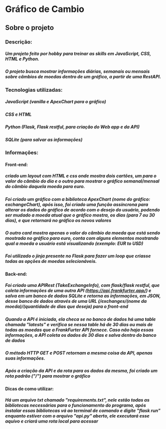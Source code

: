 # Gráfico de Cambio

## Sobre o projeto
### Descrição:
##### Um projeto feito por hobby para treinar as skills em JavaScript, CSS, HTML e Python.
##### O projeto busca mostrar informações diárias, semanais ou mensais sobre câmbios de moedas dentro de um gráfico, a partir de uma RestAPI.

### Tecnologias utilizadas:
##### JavaScript (vanilla e ApexChart para o gráfico)
##### CSS e HTML
##### Python (Flask, Flask restful, para criação do Web app e da API)
##### SQLite (para salvar as informações)

### Informações:

#### Front-end:
##### criado um layout com HTML e css onde mostra dois cartões, um para o valor do câmbio do dia e o outro para mostrar o gráfico semanal/mensal do câmbio daquela moeda para euro.
##### Foi criado um gráfico com a biblioteca ApexChart (nome do gráfico: exchangeChart), após isso, foi criado uma função assíncrona para alterar os dados do gráfico de acordo com o desejo do usuário, podendo ser mudado a moeda atual que o gráfico mostra, os dias (para 7 ou 30 dias), e que retornará no gráfico os novos valores
##### O outro card mostra apenas o valor do câmbio da moeda que está sendo mostrada no gráfico para euro, conta com alguns elementos mostrando qual a moeda o usuário está visualizando (exemplo: EUR to USD)
##### Foi utilizado o jinja presente no Flask para fazer um loop que criasse todas as opções de moedas selecionáveis.

#### Back-end:
##### Foi criado uma APIRest (TakeExchangeInfo), com flask/flask restful, que coleta informações de uma outra API (https://api.frankfurter.app/) e salva em um banco de dados SQLite e retorna as informações, em JSON, desse banco de dados através de uma URL (/exchanges/(nome da moeda)/(quantidade de dias que deseja) para o front-end
##### Quando a API é iniciada, ela checa se no banco de dados há uma table chamada "latests" e verifica se nessa table há de 30 dias ou mais de todas as moedas que a FrankFurter API fornece. Caso não haja essas informações, a API coleta os dados de 30 dias e salva dentro do banco de dados
##### O método HTTP GET e POST retornam a mesma coisa da API, apenas suas informações.
##### Após a criação da API e da rota para os dados da mesma, foi criado um rota padrão ("/") para mostrar o gráfico


#### Dicas de como utilizar:
##### Há um arquivo txt chamado "requirements.txt", nele estão todas as bibliotecas necessárias para o funcionamento do programa, após instalar essas bibliotecas vá ao terminal de comando e digite "flask run" enquanto estiver com o arquivo "api.py" aberto, ele executará esse aquivo e criará uma rota local para acessar
